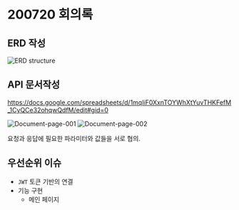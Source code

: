 # 200720 회의록

## ERD 작성

![ERD structure](https://user-images.githubusercontent.com/50816217/87915137-ad5d9b00-caac-11ea-9af3-fcc361c57f90.png)

## API 문서작성

https://docs.google.com/spreadsheets/d/1mqIiF0XxnTOYWhXtYuvTHKFefM_1CyQCe32ohqwQdfM/edit#gid=0

![Document-page-001](https://user-images.githubusercontent.com/50816217/87915423-22c96b80-caad-11ea-992a-11ed9142914c.jpg)
![Document-page-002](https://user-images.githubusercontent.com/50816217/87915426-23fa9880-caad-11ea-83d7-0405905f73d5.jpg)

요청과 응답에 필요한 파라미터와 값들을 서로 협의.

## 우선순위 이슈

- `JWT` 토큰 기반의 연결 
- 기능 구현
  - 메인 페이지


